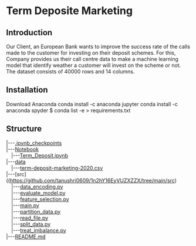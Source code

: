 # Term Deposite Marketing

## Introduction

Our Client, an European Bank wants to improve the success rate of the calls made to the customer for investing on their deposit schemes. For this, Company provides us their call centre data to make a machine learning model that identify weather a customer will invest on the scheme or not. The dataset consists of 40000 rows and 14 columns.

 ## Installation
 
Download Anaconda
conda install -c anaconda jupyter
conda install -c anaconda spyder
$ conda list -e > requirements.txt

## Structure


|---[.ipynb_checkpoints](.ipynb_checkpoints)<br>
|---[Notebook](./Notebook)<br>
 &emsp;|---[Term_Deposit.ipynb](https://github.com/tanushri0609/1n2hY16EyVUZXZZX/tree/main/Notebook/Term_Deposit.ipynb)<br>
|---[data](https://github.com/tanushri0609/1n2hY16EyVUZXZZX/tree/main/data)<br>
 &emsp;|---[term-deposit-marketing-2020.csv](https://github.com/tanushri0609/1n2hY16EyVUZXZZX/tree/main/data/term-deposit-marketing-2020.csv)<br>
|---[src]((https://github.com/tanushri0609/1n2hY16EyVUZXZZX/tree/main/src)<br>
 &emsp;|---[data_encoding.py](https://github.com/tanushri0609/1n2hY16EyVUZXZZX/tree/main/src/data_encoding.py)<br>
 &emsp;|---[evaluate_model.py](https://github.com/tanushri0609/1n2hY16EyVUZXZZX/tree/main/src/evaluate_model.py)<br>
 &emsp;|---[feature_selection.py](https://github.com/tanushri0609/1n2hY16EyVUZXZZX/tree/main/src/feature_selection.py)<br>
 &emsp;|---[main.py](https://github.com/tanushri0609/1n2hY16EyVUZXZZX/tree/main/src/main.py)<br>
 &emsp;|---[partition_data.py](https://github.com/tanushri0609/1n2hY16EyVUZXZZX/tree/main/src/partition_data.py)<br>
 &emsp;|---[read_file.py](https://github.com/tanushri0609/1n2hY16EyVUZXZZX/tree/main/src/read_file.py)<br>
 &emsp;|---[split_data.py](https://github.com/tanushri0609/1n2hY16EyVUZXZZX/tree/main/src/split_data.py)<br>
 &emsp;|---[treat_imbalance.py](https://github.com/tanushri0609/1n2hY16EyVUZXZZX/tree/main/src/treat_imbalance.py)<br>
|---[README.md](./README.md)
 
 
